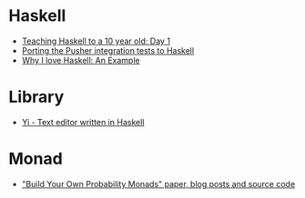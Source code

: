 Haskell
=======
* [Teaching Haskell to a 10 year old: Day 1](https://superginbaby.wordpress.com/2015/04/08/teaching-haskell-to-a-10-year-old-day-1/)
* [Porting the Pusher integration tests to Haskell](https://blog.pusher.com/porting-the-pusher-integration-tests-to-haskell/)
* [Why I love Haskell: An Example](http://thenewsh.blogspot.kr/2015/04/why-i-love-haskell-example.html)

# Library
* [Yi - Text editor written in Haskell](http://yi-editor.github.io/)

# Monad
* ["Build Your Own Probability Monads" paper, blog posts and source code](http://www.randomhacks.net/probability-monads/)